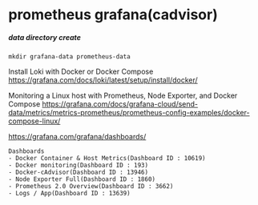 # prometheus grafana(cadvisor)

##### data directory create
```
mkdir grafana-data prometheus-data
```

Install Loki with Docker or Docker Compose
https://grafana.com/docs/loki/latest/setup/install/docker/

Monitoring a Linux host with Prometheus, Node Exporter, and Docker Compose
https://grafana.com/docs/grafana-cloud/send-data/metrics/metrics-prometheus/prometheus-config-examples/docker-compose-linux/


https://grafana.com/grafana/dashboards/

```
Dashboards
- Docker Container & Host Metrics(Dashboard ID : 10619)
- Docker monitoring(Dashboard ID : 193)
- Docker-cAdvisor(Dashboard ID : 13946)
- Node Exporter Full(Dashboard ID : 1860)
- Prometheus 2.0 Overview(Dashboard ID : 3662)
- Logs / App(Dashboard ID : 13639)
```

